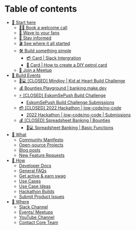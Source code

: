 # Table of contents

* [🎯 Start here](README.md)
  * [🙋‍♂️ Book a welcome call](https://calendly.com/nick-offerzen/community-welcome-chat)
  * [👋 Wave to your fans](https://offerzen-community.slack.com/archives/C02NLURKKRT)
  * [🤯 Stay informed](https://offerzen-community.slack.com/archives/CUBJ511K8)
  * [🎬 See where it all started](https://www.youtube.com/watch?v=PcU0aT5ckDM)
  * [🛠 Build something simple](readme/build-something-simple/README.md)
    * [💳 Card | Slack Intergration](readme/build-something-simple/card-or-slack-intergration.md)
    * [🚗 Card | How to create a DIY petrol card](readme/build-something-simple/card-or-how-to-create-a-diy-petrol-card.md)
  * [🚀 Join a Meetup](https://lu.ma/pb-community)
* [🧱 Build Events](build-events/README.md)
  * [👩💻 \[CLOSED\] Mindjoy | Kid at Heart Build Challenge](build-events/closed-mindjoy-or-kid-at-heart-build-challenge.md)
  * [💰 Bounties Playground | banking.make.dev](build-events/bounties-playground-or-banking.make.dev.md)
  * [⚡ \[CLOSED\] EskomSePush Build Challenge](build-events/closed-eskomsepush-build-challenge/README.md)
    * [EskomSePush Build Challenge Submissions](build-events/closed-eskomsepush-build-challenge/eskomsepush-build-challenge-submissions.md)
  * [💳 \[CLOSED\] 2022 Hackathon | low-code/no-code](build-events/q2-2022-hackathon-or-low-code-no-code.md)
    * [2022 Hackathon | low-code/no-code | Submissions](build-events/q2-2022-hackathon-or-low-code-no-code/2022-hackathon-or-low-code-no-code-or-submissions.md)
  * [💰 \[CLOSED\] Spreadsheet Banking | Bounties](build-events/closed-spreadsheet-banking-or-bounties/README.md)
    * [👩💻 Spreadsheet Banking | Basic Functions](build-events/closed-spreadsheet-banking-or-bounties/spreadsheet-banking-or-basic-functions.md)
* [🧭 What](what/README.md)
  * [Community Manifesto](community-manifesto.md)
  * [Open-source Projects](https://gitlab.com/offerzen-community/investec-programmable-banking/command-center#open-source-projects)
  * [Blog posts](blog-posts.md)
  * [New Feature Requests](https://programmable-banking-community.canny.io)
* [🧰 How](how/README.md)
  * [Developer Docs](https://developer.investec.com/programmable-banking/#programmable-banking)
  * [General FAQs](how/general-faqs.md)
  * [Get active & earn swag](how/get-active-and-earn-swag.md)
  * [Use Cases](https://docs.google.com/presentation/d/e/2PACX-1vSzZVMj7pM7ERf9VC5k2igNjIpcEgPgNCcnvL1cJMMJV8riUypeejrXLMALiWPbFCXv2pe95thsIdvL/pub?start=false\&loop=false\&delayms=3000\&slide=id.gc65e878078\_6\_14)
  * [Use Case Ideas](use-cases.md)
  * [Hackathon Builds](https://gitlab.com/offerzen-community/investec-programmable-banking/command-center#hackathon-build-submissions)
  * [Submit Product Issues](https://gitlab.com/offerzen-community/investec-programmable-banking/issues-and-ideas)
* [📍 Where](where/README.md)
  * [Slack Channel](https://offerzen-community.slack.com/archives/CUBJ511K8)
  * [Events/ Meetups](https://lu.ma/ipb-community)
  * [YouTube Channel](https://www.youtube.com/watch?v=PcU0aT5ckDM\&list=PLjTry3duaTAGJ6UOW5ISS\_ymV46-VqkPa)
  * [Contact Core Team](mailto:community-investec@offerzen.com)
